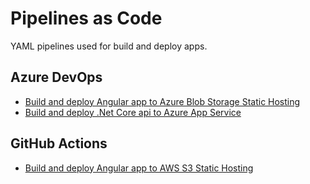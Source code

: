 # Pipelines as Code

YAML pipelines used for build and deploy apps.

## Azure DevOps

- [Build and deploy Angular app to Azure Blob Storage Static Hosting](azure-devops/angular-azure-blob-storage.yml)
- [Build and deploy .Net Core api to Azure App Service](azure-devops/dotnet-core-azure-appservice.yml)

## GitHub Actions

- [Build and deploy Angular app to AWS S3 Static Hosting](github/angular-aws-s3.yml)
